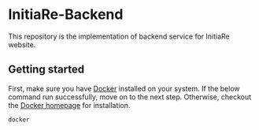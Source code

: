 # InitiaRe-Backend

This repository is the implementation of backend service for InitiaRe website.

## Getting started

First, make sure you have [Docker](https://www.docker.com/) installed on your system. If the below command run successfully, move on to the next step. Otherwise, checkout the [Docker homepage](https://www.docker.com/) for installation.

```bash
docker
```
